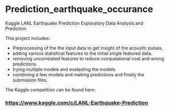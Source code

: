 # Prediction_earthquake_occurance

Kaggle LANL Earthquake Prediction Exploratory Data Analysis and Prediction

This project includes:
- Preprocessing of the the input data to get insight of the acoustic pulses.
- adding various statistical features to the initial single featured data.
- removing uncorrelated features to reduce computational cost and wrong predicitons.
- trying multiple models and evalauting the models.
- combining a few models and making predictions and finally the submission files.

The Kaggle competition can be found here:
### https://www.kaggle.com/c/LANL-Earthquake-Prediction


